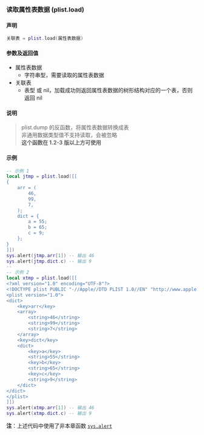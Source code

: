 ### 读取属性表数据 \(**plist\.load**\)


#### 声明
```lua
关联表 = plist.load(属性表数据)
```


#### 参数及返回值
- 属性表数据
    - 字符串型，需要读取的属性表数据
- 关联表
    - 表型 或 nil，加载成功则返回属性表数据的树形结构对应的一个表，否则返回 nil  


#### 说明
> plist\.dump 的反函数，将属性表数据转换成表  
> 非通用数据类型值不支持读取，会被忽略  
> **这个函数在 1\.2\-3 版以上方可使用**  


#### 示例
```lua
-- 示例 1
local jtmp = plist.load([[
{
    arr = (
        46,
        99,
        7,
    );
    dict = {
        a = 55;
        b = 65;
        c = 9;
    };
}
]])
sys.alert(jtmp.arr[1]) -- 输出 46
sys.alert(jtmp.dict.c) -- 输出 9
--
-- 示例 2
local xtmp = plist.load([[
<?xml version="1.0" encoding="UTF-8"?>
<!DOCTYPE plist PUBLIC "-//Apple//DTD PLIST 1.0//EN" "http://www.apple.com/DTDs/PropertyList-1.0.dtd">
<plist version="1.0">
<dict>
    <key>arr</key>
    <array>
        <string>46</string>
        <string>99</string>
        <string>7</string>
    </array>
    <key>dict</key>
    <dict>
        <key>a</key>
        <string>55</string>
        <key>b</key>
        <string>65</string>
        <key>c</key>
        <string>9</string>
    </dict>
</dict>
</plist>
]])
sys.alert(xtmp.arr[1]) -- 输出 46
sys.alert(xtmp.dict.c) -- 输出 9
```
**注**：上述代码中使用了非本章函数 [`sys.alert`](/Handbook/sys/sys.alert.md)